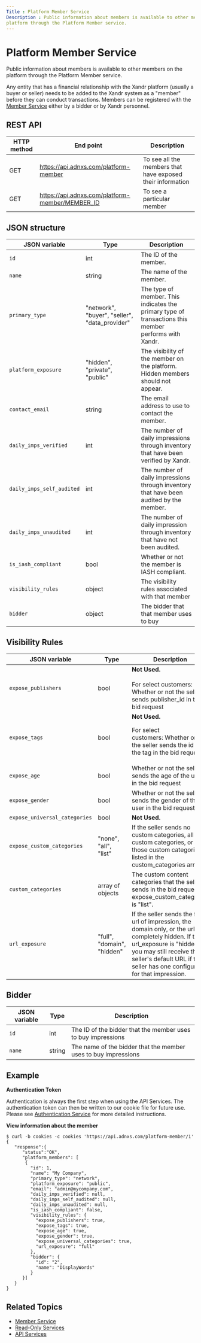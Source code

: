 ```yaml
---
Title : Platform Member Service
Description : Public information about members is available to other members on the
platform through the Platform Member service.
---
```



# Platform Member Service



Public information about members is available to other members on the
platform through the Platform Member service.

Any entity that has a financial relationship with the
Xandr platform (usually a buyer or seller) needs
to be added to the Xandr system as a "member"
before they can conduct transactions. Members can be registered with the
<a
href="https://docs.xandr.com/bundle/xandr-bidders/page/member-service.html"
class="xref" target="_blank">Member Service</a> either by a bidder or by
Xandr personnel.



## REST API

<table class="table">
<thead class="thead">
<tr class="header row">
<th id="ID-00008b8c__entry__1" class="entry colsep-1 rowsep-1">HTTP
method</th>
<th id="ID-00008b8c__entry__2" class="entry colsep-1 rowsep-1">End
point</th>
<th id="ID-00008b8c__entry__3"
class="entry colsep-1 rowsep-1">Description</th>
</tr>
</thead>
<tbody class="tbody">
<tr class="odd row">
<td class="entry colsep-1 rowsep-1"
headers="ID-00008b8c__entry__1">GET </td>
<td class="entry colsep-1 rowsep-1" headers="ID-00008b8c__entry__2"><a
href="https://api.adnxs.com/platform-member" class="xref"
target="_blank">https://api.<span
class="ph">adnxs.com/platform-member</a></td>
<td class="entry colsep-1 rowsep-1" headers="ID-00008b8c__entry__3">To
see all the members that have exposed their information</td>
</tr>
<tr class="even row">
<td class="entry colsep-1 rowsep-1"
headers="ID-00008b8c__entry__1">GET</td>
<td class="entry colsep-1 rowsep-1" headers="ID-00008b8c__entry__2"><a
href="https://api.adnxs.com/platform-member/MEMBER_ID" class="xref"
target="_blank">https://api.<span
class="ph">adnxs.com/platform-member/MEMBER_ID</a></td>
<td class="entry colsep-1 rowsep-1" headers="ID-00008b8c__entry__3">To
see a particular member</td>
</tr>
</tbody>
</table>





## JSON structure

<table class="table">
<thead class="thead">
<tr class="header row">
<th id="ID-00008b8c__entry__10" class="entry colsep-1 rowsep-1">JSON
variable</th>
<th id="ID-00008b8c__entry__11"
class="entry colsep-1 rowsep-1">Type</th>
<th id="ID-00008b8c__entry__12"
class="entry colsep-1 rowsep-1">Description</th>
</tr>
</thead>
<tbody class="tbody">
<tr class="odd row">
<td class="entry colsep-1 rowsep-1"
headers="ID-00008b8c__entry__10"><code class="ph codeph">id</code></td>
<td class="entry colsep-1 rowsep-1"
headers="ID-00008b8c__entry__11">int</td>
<td class="entry colsep-1 rowsep-1" headers="ID-00008b8c__entry__12">The
ID of the member.</td>
</tr>
<tr class="even row">
<td class="entry colsep-1 rowsep-1"
headers="ID-00008b8c__entry__10"><code
class="ph codeph">name</code></td>
<td class="entry colsep-1 rowsep-1"
headers="ID-00008b8c__entry__11">string</td>
<td class="entry colsep-1 rowsep-1" headers="ID-00008b8c__entry__12">The
name of the member.</td>
</tr>
<tr class="odd row">
<td class="entry colsep-1 rowsep-1"
headers="ID-00008b8c__entry__10"><code
class="ph codeph">primary_type</code></td>
<td class="entry colsep-1 rowsep-1"
headers="ID-00008b8c__entry__11">"network", "buyer", "seller",
"data_provider"</td>
<td class="entry colsep-1 rowsep-1" headers="ID-00008b8c__entry__12">The
type of member. This indicates the primary type of transactions this
member performs with Xandr.</td>
</tr>
<tr class="even row">
<td class="entry colsep-1 rowsep-1"
headers="ID-00008b8c__entry__10"><code
class="ph codeph">platform_exposure</code></td>
<td class="entry colsep-1 rowsep-1"
headers="ID-00008b8c__entry__11">"hidden", "private", "public"</td>
<td class="entry colsep-1 rowsep-1" headers="ID-00008b8c__entry__12">The
visibility of the member on the platform. Hidden members should not
appear.</td>
</tr>
<tr class="odd row">
<td class="entry colsep-1 rowsep-1"
headers="ID-00008b8c__entry__10"><code
class="ph codeph">contact_email</code></td>
<td class="entry colsep-1 rowsep-1"
headers="ID-00008b8c__entry__11">string</td>
<td class="entry colsep-1 rowsep-1" headers="ID-00008b8c__entry__12">The
email address to use to contact the member.</td>
</tr>
<tr class="even row">
<td class="entry colsep-1 rowsep-1"
headers="ID-00008b8c__entry__10"><code
class="ph codeph">daily_imps_verified</code></td>
<td class="entry colsep-1 rowsep-1"
headers="ID-00008b8c__entry__11">int</td>
<td class="entry colsep-1 rowsep-1" headers="ID-00008b8c__entry__12">The
number of daily impressions through inventory that have been verified by
Xandr.</td>
</tr>
<tr class="odd row">
<td class="entry colsep-1 rowsep-1"
headers="ID-00008b8c__entry__10"><code
class="ph codeph">daily_imps_self_audited</code></td>
<td class="entry colsep-1 rowsep-1"
headers="ID-00008b8c__entry__11">int</td>
<td class="entry colsep-1 rowsep-1" headers="ID-00008b8c__entry__12">The
number of daily impressions through inventory that have been audited by
the member.</td>
</tr>
<tr class="even row">
<td class="entry colsep-1 rowsep-1"
headers="ID-00008b8c__entry__10"><code
class="ph codeph">daily_imps_unaudited</code></td>
<td class="entry colsep-1 rowsep-1"
headers="ID-00008b8c__entry__11">int</td>
<td class="entry colsep-1 rowsep-1" headers="ID-00008b8c__entry__12">The
number of daily impression through inventory that have not been
audited.</td>
</tr>
<tr class="odd row">
<td class="entry colsep-1 rowsep-1"
headers="ID-00008b8c__entry__10"><code
class="ph codeph">is_iash_compliant</code></td>
<td class="entry colsep-1 rowsep-1"
headers="ID-00008b8c__entry__11">bool</td>
<td class="entry colsep-1 rowsep-1"
headers="ID-00008b8c__entry__12">Whether or not the member is IASH
compliant.</td>
</tr>
<tr class="even row">
<td class="entry colsep-1 rowsep-1"
headers="ID-00008b8c__entry__10"><code
class="ph codeph">visibility_rules</code></td>
<td class="entry colsep-1 rowsep-1"
headers="ID-00008b8c__entry__11">object</td>
<td class="entry colsep-1 rowsep-1" headers="ID-00008b8c__entry__12">The
visibility rules associated with that member</td>
</tr>
<tr class="odd row">
<td class="entry colsep-1 rowsep-1"
headers="ID-00008b8c__entry__10"><code
class="ph codeph">bidder</code></td>
<td class="entry colsep-1 rowsep-1"
headers="ID-00008b8c__entry__11">object</td>
<td class="entry colsep-1 rowsep-1" headers="ID-00008b8c__entry__12">The
bidder that that member uses to buy</td>
</tr>
</tbody>
</table>





## Visibility Rules

<table class="table">
<thead class="thead">
<tr class="header row">
<th id="ID-00008b8c__entry__46" class="entry colsep-1 rowsep-1">JSON
variable</th>
<th id="ID-00008b8c__entry__47"
class="entry colsep-1 rowsep-1">Type</th>
<th id="ID-00008b8c__entry__48"
class="entry colsep-1 rowsep-1">Description</th>
</tr>
</thead>
<tbody class="tbody">
<tr class="odd row">
<td class="entry colsep-1 rowsep-1"
headers="ID-00008b8c__entry__46"><code
class="ph codeph">expose_publishers</code></td>
<td class="entry colsep-1 rowsep-1"
headers="ID-00008b8c__entry__47">bool</td>
<td class="entry colsep-1 rowsep-1"
headers="ID-00008b8c__entry__48"><strong>Not Used.<br />
<br />
</strong> For select customers: Whether or not the seller sends
publisher_id in the bid request </td>
</tr>
<tr class="even row">
<td class="entry colsep-1 rowsep-1"
headers="ID-00008b8c__entry__46"><code
class="ph codeph">expose_tags</code></td>
<td class="entry colsep-1 rowsep-1"
headers="ID-00008b8c__entry__47">bool</td>
<td class="entry colsep-1 rowsep-1"
headers="ID-00008b8c__entry__48"><strong>Not Used.</strong>
<p>For select customers: Whether or not the seller sends the id of the
tag in the bid request</p></td>
</tr>
<tr class="odd row">
<td class="entry colsep-1 rowsep-1"
headers="ID-00008b8c__entry__46"><code
class="ph codeph">expose_age</code></td>
<td class="entry colsep-1 rowsep-1"
headers="ID-00008b8c__entry__47">bool</td>
<td class="entry colsep-1 rowsep-1"
headers="ID-00008b8c__entry__48">Whether or not the seller sends the age
of the user in the bid request</td>
</tr>
<tr class="even row">
<td class="entry colsep-1 rowsep-1"
headers="ID-00008b8c__entry__46"><code
class="ph codeph">expose_gender</code></td>
<td class="entry colsep-1 rowsep-1"
headers="ID-00008b8c__entry__47">bool</td>
<td class="entry colsep-1 rowsep-1"
headers="ID-00008b8c__entry__48">Whether or not the seller sends the
gender of the user in the bid request</td>
</tr>
<tr class="odd row">
<td class="entry colsep-1 rowsep-1"
headers="ID-00008b8c__entry__46"><code
class="ph codeph">expose_universal_categories</code></td>
<td class="entry colsep-1 rowsep-1"
headers="ID-00008b8c__entry__47">bool</td>
<td class="entry colsep-1 rowsep-1"
headers="ID-00008b8c__entry__48"><strong>Not Used.</strong></td>
</tr>
<tr class="even row">
<td class="entry colsep-1 rowsep-1"
headers="ID-00008b8c__entry__46"><code
class="ph codeph">expose_custom_categories</code></td>
<td class="entry colsep-1 rowsep-1"
headers="ID-00008b8c__entry__47">"none", "all", "list"</td>
<td class="entry colsep-1 rowsep-1" headers="ID-00008b8c__entry__48">If
the seller sends no custom categories, all custom categories, or only
those custom categories listed in the custom_categories array.</td>
</tr>
<tr class="odd row">
<td class="entry colsep-1 rowsep-1"
headers="ID-00008b8c__entry__46"><code
class="ph codeph">custom_categories</code></td>
<td class="entry colsep-1 rowsep-1"
headers="ID-00008b8c__entry__47">array of objects</td>
<td class="entry colsep-1 rowsep-1" headers="ID-00008b8c__entry__48">The
custom content categories that the seller sends in the bid request, if
expose_custom_categories is "list".</td>
</tr>
<tr class="even row">
<td class="entry colsep-1 rowsep-1"
headers="ID-00008b8c__entry__46"><code
class="ph codeph">url_exposure</code></td>
<td class="entry colsep-1 rowsep-1"
headers="ID-00008b8c__entry__47">"full", "domain", "hidden"</td>
<td class="entry colsep-1 rowsep-1" headers="ID-00008b8c__entry__48">If
the seller sends the full url of impression, the domain only, or the url
is completely hidden. If the url_exposure is "hidden", you may still
receive the seller's default URL if the seller has one configured for
that impression.</td>
</tr>
</tbody>
</table>





## Bidder

<table class="table">
<thead class="thead">
<tr class="header row">
<th id="ID-00008b8c__entry__73" class="entry colsep-1 rowsep-1">JSON
variable</th>
<th id="ID-00008b8c__entry__74"
class="entry colsep-1 rowsep-1">Type</th>
<th id="ID-00008b8c__entry__75"
class="entry colsep-1 rowsep-1">Description</th>
</tr>
</thead>
<tbody class="tbody">
<tr class="odd row">
<td class="entry colsep-1 rowsep-1"
headers="ID-00008b8c__entry__73"><code class="ph codeph">id</code></td>
<td class="entry colsep-1 rowsep-1"
headers="ID-00008b8c__entry__74">int</td>
<td class="entry colsep-1 rowsep-1" headers="ID-00008b8c__entry__75">The
ID of the bidder that the member uses to buy impressions</td>
</tr>
<tr class="even row">
<td class="entry colsep-1 rowsep-1"
headers="ID-00008b8c__entry__73"><code
class="ph codeph">name</code></td>
<td class="entry colsep-1 rowsep-1"
headers="ID-00008b8c__entry__74">string</td>
<td class="entry colsep-1 rowsep-1" headers="ID-00008b8c__entry__75">The
name of the bidder that the member uses to buy impressions</td>
</tr>
</tbody>
</table>



<div id="ID-00008b8c__section_ufl_5vl_nwb" >

## Example

**Authentication Token**

Authentication is always the first step when using the API Services. The
authentication token can then be written to our cookie file for future
use. Please see <a
href="https://docs.xandr.com/bundle/xandr-bidders/page/authentication-service.html"
class="xref" target="_blank">Authentication Service</a> for more
detailed instructions.

**View information about the member**

``` pre
$ curl -b cookies -c cookies 'https://api.adnxs.com/platform-member/1'
{
   "response":{
      "status":"OK",
      "platform_members": [
       {
         "id": 1,
         "name": "My Company",
         "primary_type": "network",
         "platform_exposure": "public",
         "email": "admin@mycompany.com",
         "daily_imps_verified": null,
         "daily_imps_self_audited": null,
         "daily_imps_unaudited": null,
         "is_iash_compliant": false,
         "visibility_rules": {
           "expose_publishers": true,
           "expose_tags": true,
           "expose_age": true,
           "expose_gender": true,
           "expose_universal_categories": true,
           "url_exposure": "full"
         },
         "bidder": {
           "id": "2",
           "name": "DisplayWords"
         }
      }]
   }
}
```



<div id="ID-00008b8c__section_chl_5vl_nwb" >

## Related Topics

- <a href="member-service.html" class="xref">Member Service</a>
- <a href="read-only-services.html" class="xref">Read-Only Services</a>
- <a href="api-services.html" class="xref">API Services</a>






